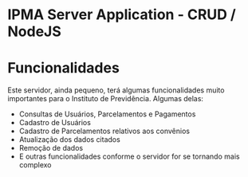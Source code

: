 # IPMA Server Application - CRUD / NodeJS

# Funcionalidades
Este servidor, ainda pequeno, terá algumas funcionalidades muito importantes para o Instituto de Previdência.
Algumas delas:
- Consultas de Usuários, Parcelamentos e Pagamentos
- Cadastro de Usuários
- Cadastro de Parcelamentos relativos aos convênios
- Atualização dos dados citados
- Remoção de dados
- E outras funcionalidades conforme o servidor for se tornando mais complexo

